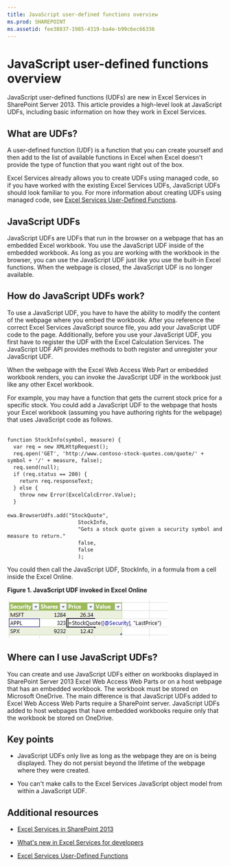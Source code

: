 ```yaml
---
title: JavaScript user-defined functions overview
ms.prod: SHAREPOINT
ms.assetid: fee38837-1985-4319-ba4e-b99c6ec66336
---
```



# JavaScript user-defined functions overview
JavaScript user-defined functions (UDFs) are new in Excel Services in SharePoint Server 2013. This article provides a high-level look at JavaScript UDFs, including basic information on how they work in Excel Services.
## What are UDFs?
<a name="xlsWhatAreUdfs"> </a>

A user-defined function (UDF) is a function that you can create yourself and then add to the list of available functions in Excel when Excel doesn't provide the type of function that you want right out of the box.
  
    
    
Excel Services already allows you to create UDFs using managed code, so if you have worked with the existing Excel Services UDFs, JavaScript UDFs should look familiar to you. For more information about creating UDFs using managed code, see  [Excel Services User-Defined Functions](excel-services-user-defined-functions.md).
  
    
    

## JavaScript UDFs
<a name="xlsJsUDFs"> </a>

JavaScript UDFs are UDFs that run in the browser on a webpage that has an embedded Excel workbook. You use the JavaScript UDF inside of the embedded workbook. As long as you are working with the workbook in the browser, you can use the JavaScript UDF just like you use the built-in Excel functions. When the webpage is closed, the JavaScript UDF is no longer available.
  
    
    

## How do JavaScript UDFs work?
<a name="xlsJsUDFs"> </a>

To use a JavaScript UDF, you have to have the ability to modify the content of the webpage where you embed the workbook. After you reference the correct Excel Services JavaScript source file, you add your JavaScript UDF code to the page. Additionally, before you use your JavaScript UDF, you first have to register the UDF with the Excel Calculation Services. The JavaScript UDF API provides methods to both register and unregister your JavaScript UDF.
  
    
    
When the webpage with the Excel Web Access Web Part or embedded workbook renders, you can invoke the JavaScript UDF in the workbook just like any other Excel workbook.
  
    
    
For example, you may have a function that gets the current stock price for a specific stock. You could add a JavaScript UDF to the webpage that hosts your Excel workbook (assuming you have authoring rights for the webpage) that uses JavaScript code as follows.
  
    
    



```

function StockInfo(symbol, measure) {
  var req = new XMLHttpRequest();
  req.open('GET', 'http://www.contoso-stock-quotes.com/quote/' + symbol + '/' + measure, false); 
  req.send(null);
  if (req.status == 200) {
    return req.responseText;
  } else {
    throw new Error(ExcelCalcError.Value);
  }
 
ewa.BrowserUdfs.add("StockQuote",
                       StockInfo,
                       "Gets a stock quote given a security symbol and measure to return."
                       false,
                       false
                       );

```

You could then call the JavaScript UDF, StockInfo, in a formula from a cell inside the Excel Online.
  
    
    

**Figure 1. JavaScript UDF invoked in Excel Online**

  
    
    

  
    
    
![JavaScript UDF being invoked in Excel Online](images/SPS15CON_xls_JsUdfinWebApp.jpg)
  
    
    

  
    
    

  
    
    

## Where can I use JavaScript UDFs?
<a name="xlsWhereUseJsUdfs"> </a>

You can create and use JavaScript UDFs either on workbooks displayed in SharePoint Server 2013 Excel Web Access Web Parts or on a host webpage that has an embedded workbook. The workbook must be stored on Microsoft OneDrive. The main difference is that JavaScript UDFs added to Excel Web Access Web Parts require a SharePoint server. JavaScript UDFs added to host webpages that have embedded workbooks require only that the workbook be stored on OneDrive.
  
    
    

## Key points
<a name="xlsWhereUseJsUdfs"> </a>


- JavaScript UDFs only live as long as the webpage they are on is being displayed. They do not persist beyond the lifetime of the webpage where they were created.
    
  
- You can't make calls to the Excel Services JavaScript object model from within a JavaScript UDF.
    
  

## Additional resources
<a name="bk_addresources"> </a>


-  [Excel Services in SharePoint 2013](excel-services-in-sharepoint.md)
    
  
-  [What's new in Excel Services for developers](http://msdn.microsoft.com/library/09e96c8b-cb55-4fd1-a797-b50fbf0f9296.aspx)
    
  
-  [Excel Services User-Defined Functions](http://msdn.microsoft.com/en-us/library/ms493934)
    
  

